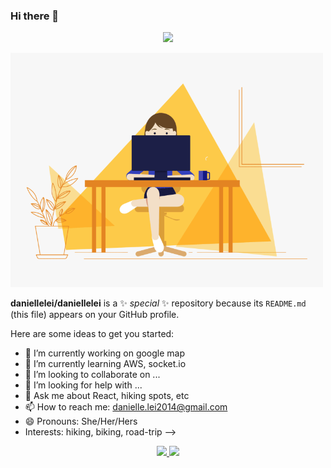 ### Hi there 👋
<p align="center">
  <a href="https://daniellelei.github.io/"><img src="https://readme-typing-svg.herokuapp.com?font=Time+New+Roman&color=%23C8BE25&size=25&center=true&vCenter=true&width=600&height=100&lines=Software+Engineer;Frontend+Developer;Backend+Developer;Competitive+Programmer;Always+learning+new+things"></a>
</p>
<img src = "https://github.com/daniellelei/daniellelei/blob/main/coding%20girl.gif?raw=true" style="width:500px">

**daniellelei/daniellelei** is a ✨ _special_ ✨ repository because its `README.md` (this file) appears on your GitHub profile.

Here are some ideas to get you started:

- 🔭 I’m currently working on google map
- 🌱 I’m currently learning AWS, socket.io
- 👯 I’m looking to collaborate on ...
- 🤔 I’m looking for help with ...
- 💬 Ask me about React, hiking spots, etc
- 📫 How to reach me: danielle.lei2014@gmail.com
- 😄 Pronouns: She/Her/Hers
- Interests: hiking, biking, road-trip
-->

<p align="center">
  <a href="https://skillicons.dev">
    <img src="https://skillicons.dev/icons?i=js,html,css,react,redux,sequelize,python,flask,nodejs,postman" />
    <img src="https://skillicons.dev/icons?i=git,github,linux,docker,postgres,aws,sqlite,cpp,express,vscode" />
  </a>
</p>


